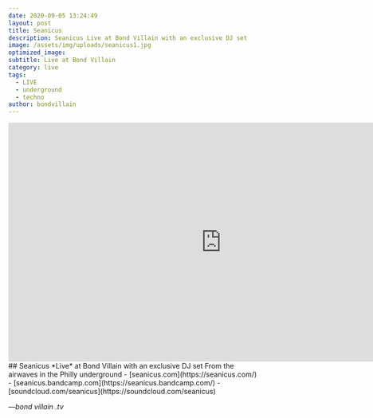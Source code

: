 ```yaml
---
date: 2020-09-05 13:24:49
layout: post
title: Seanicus
description: Seanicus Live at Bond Villain with an exclusive DJ set
image: /assets/img/uploads/seanicus1.jpg
optimized_image:
subtitle: Live at Bond Villain
category: live
tags:
  - LIVE
  - underground
  - techno
author: bondvillain
---
```

<iframe width="854" height="480" src="https://www.youtube.com/embed/Pso6qxr89So" frameborder="0" allow="accelerometer; autoplay; clipboard-write; encrypted-media; gyroscope; picture-in-picture" allowfullscreen></iframe>
## Seanicus *Live* at Bond Villain with an exclusive DJ set
From the airwaves in the Philly underground
- [seanicus.com](https://seanicus.com/)
- [seanicus.bandcamp.com](https://seanicus.bandcamp.com/)
- [soundcloud.com/seanicus](https://soundcloud.com/seanicus)

<cite>&mdash;bond villain .tv</cite>
